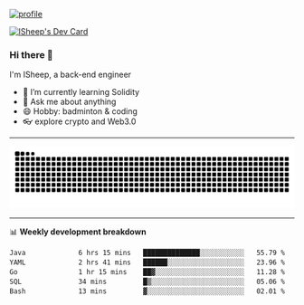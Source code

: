 [![profile](https://user-images.githubusercontent.com/54968314/208005045-e4b42f3b-833d-4242-bfcc-e764865553a2.svg)](https://www.calligrapher.ai/)

<a href="https://app.daily.dev/linziyang1106"><img src="https://api.daily.dev/devcards/v2/i4Spwx5Skx5FpTqWcwoit.png?r=kgx&type=wide" width="652" alt="ISheep's Dev Card"/></a>

### Hi there 🐏

I'm ISheep, a back-end engineer

- 🔭 I’m currently learning Solidity
- 💬 Ask me about anything
- 😄 Hobby: badminton & coding
- 👓 explore crypto and Web3.0

-------

![](https://raw.githubusercontent.com/ISheepp/ISheepp/output/github-contribution-grid-snake.svg)

-------

📊 **Weekly development breakdown**
<!--START_SECTION:waka-->

```txt
Java             6 hrs 15 mins   ██████████████░░░░░░░░░░░   55.79 %
YAML             2 hrs 41 mins   ██████░░░░░░░░░░░░░░░░░░░   23.96 %
Go               1 hr 15 mins    ██▓░░░░░░░░░░░░░░░░░░░░░░   11.28 %
SQL              34 mins         █▒░░░░░░░░░░░░░░░░░░░░░░░   05.06 %
Bash             13 mins         ▓░░░░░░░░░░░░░░░░░░░░░░░░   02.01 %
```

<!--END_SECTION:waka-->
